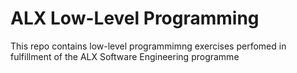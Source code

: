 # ALX Low-Level Programming

This repo contains low-level programmimng exercises perfomed in fulfillment of the ALX Software Engineering programme
